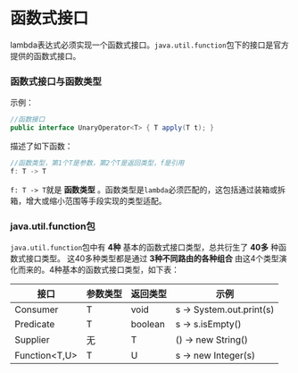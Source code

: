 函数式接口
==========================
lambda表达式必须实现一个函数式接口。`java.util.function`包下的接口是官方提供的函数式接口。

### 函数式接口与函数类型
示例：
```java
//函数接口
public interface UnaryOperator<T> { T apply(T t); }
```
描述了如下函数：
```java
//函数类型，第1个T是参数，第2个T是返回类型，f是引用
f: T -> T
```
`f: T -> T`就是 **函数类型** 。函数类型是`lambda`必须匹配的，这包括通过装箱或拆箱，增大或缩小范围等手段实现的类型适配。

### java.util.function包
`java.util.function`包中有 **4种** 基本的函数式接口类型，总共衍生了 **40多** 种函数式接口类型。
这40多种类型都是通过 **3种不同路由的各种组合** 由这4个类型演化而来的。4种基本的函数式接口类型，如下表：

接口|参数类型|返回类型|示例
---|-------|-------|----
Consumer<T>|T|void|s -> System.out.print(s)
Predicate<T>|T|boolean|s -> s.isEmpty()
Supplier<T>|无|T|() -> new String()
Function<T,U>|T|U|s -> new Integer(s)
